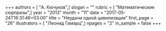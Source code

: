 +++
authors = [ "А. Кючуков",]
slogan = ""
rubric = [ "Математические сюрпризы",]
year = "2013"
month = "11"
date = "2017-05-24T18:31:46+03:00"
title = "Неудачи одной цивилизации"
first_page = "26"
illustrators = [ "Леонид Гамарц",]
npages = "2"
in_sample = false
+++
